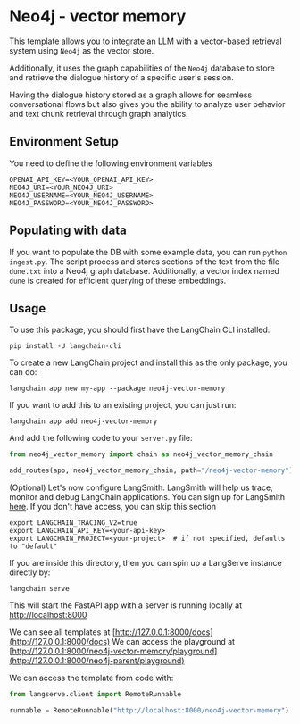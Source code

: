 # Neo4j - vector memory

This template allows you to integrate an LLM with a vector-based 
retrieval system using `Neo4j` as the vector store.

Additionally, it uses the graph capabilities of the `Neo4j` database to 
store and retrieve the dialogue history of a specific user's session.

Having the dialogue history stored as a graph allows for 
seamless conversational flows but also gives you the ability 
to analyze user behavior and text chunk retrieval through graph analytics.


## Environment Setup

You need to define the following environment variables

```
OPENAI_API_KEY=<YOUR_OPENAI_API_KEY>
NEO4J_URI=<YOUR_NEO4J_URI>
NEO4J_USERNAME=<YOUR_NEO4J_USERNAME>
NEO4J_PASSWORD=<YOUR_NEO4J_PASSWORD>
```

## Populating with data

If you want to populate the DB with some example data, you can run `python ingest.py`.
The script process and stores sections of the text from the file `dune.txt` into a Neo4j graph database.
Additionally, a vector index named `dune` is created for efficient querying of these embeddings.


## Usage

To use this package, you should first have the LangChain CLI installed:

```shell
pip install -U langchain-cli
```

To create a new LangChain project and install this as the only package, you can do:

```shell
langchain app new my-app --package neo4j-vector-memory
```

If you want to add this to an existing project, you can just run:

```shell
langchain app add neo4j-vector-memory
```

And add the following code to your `server.py` file:
```python
from neo4j_vector_memory import chain as neo4j_vector_memory_chain

add_routes(app, neo4j_vector_memory_chain, path="/neo4j-vector-memory")
```

(Optional) Let's now configure LangSmith. 
LangSmith will help us trace, monitor and debug LangChain applications. 
You can sign up for LangSmith [here](https://smith.langchain.com/). 
If you don't have access, you can skip this section

```shell
export LANGCHAIN_TRACING_V2=true
export LANGCHAIN_API_KEY=<your-api-key>
export LANGCHAIN_PROJECT=<your-project>  # if not specified, defaults to "default"
```

If you are inside this directory, then you can spin up a LangServe instance directly by:

```shell
langchain serve
```

This will start the FastAPI app with a server is running locally at 
[http://localhost:8000](http://localhost:8000)

We can see all templates at [http://127.0.0.1:8000/docs](http://127.0.0.1:8000/docs)
We can access the playground at [http://127.0.0.1:8000/neo4j-vector-memory/playground](http://127.0.0.1:8000/neo4j-parent/playground)  

We can access the template from code with:

```python
from langserve.client import RemoteRunnable

runnable = RemoteRunnable("http://localhost:8000/neo4j-vector-memory")
```
